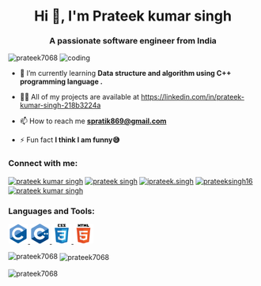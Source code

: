   <h1 align="center">Hi 👋, I'm Prateek kumar singh</h1>
<h3 align="center">A passionate software engineer from India</h3>
<img align="right"alt="coding"width="400"src="https://user-images.githubusercontent.com/55389276/140866485-8fb1c876-9a8f-4d6a-98dc-08c4981eaf70.gif">

<p align="left"> <img src="https://komarev.com/ghpvc/?username=prateek7068&label=Profile%20views&color=0e75b6&style=flat" alt="prateek7068" /> </p>

- 🌱 I’m currently learning **Data structure and algorithm using C++ programming language .**

- 👨‍💻 All of my projects are available at https://linkedin.com/in/prateek-kumar-singh-218b3224a
- 📫 How to reach me **spratik869@gmail.com**

 

- ⚡ Fun fact **I think I am funny😅**

<h3 align="left">Connect with me:</h3>
<p align="left">
<a href="https://linkedin.com/in/prateek kumar singh" target="blank"><img align="center" src="https://raw.githubusercontent.com/rahuldkjain/github-profile-readme-generator/master/src/images/icons/Social/linked-in-alt.svg" alt="prateek kumar singh" height="30" width="40" /></a>
<a href="https://fb.com/prateek singh" target="blank"><img align="center" src="https://raw.githubusercontent.com/rahuldkjain/github-profile-readme-generator/master/src/images/icons/Social/facebook.svg" alt="prateek singh" height="30" width="40" /></a>
<a href="https://instagram.com/iprateek.singh" target="blank"><img align="center" src="https://raw.githubusercontent.com/rahuldkjain/github-profile-readme-generator/master/src/images/icons/Social/instagram.svg" alt="iprateek.singh" height="30" width="40" /></a>
<a href="https://www.codechef.com/users/prateeksingh16" target="blank"><img align="center" src="https://cdn.jsdelivr.net/npm/simple-icons@3.1.0/icons/codechef.svg" alt="prateeksingh16" height="30" width="40" /></a>
<a href="https://www.leetcode.com/prateek kumar singh" target="blank"><img align="center" src="https://raw.githubusercontent.com/rahuldkjain/github-profile-readme-generator/master/src/images/icons/Social/leet-code.svg" alt="prateek kumar singh" height="30" width="40" /></a>
</p>

<h3 align="left">Languages and Tools:</h3>
<p align="left"> <a href="https://www.cprogramming.com/" target="_blank" rel="noreferrer"> <img src="https://raw.githubusercontent.com/devicons/devicon/master/icons/c/c-original.svg" alt="c" width="40" height="40"/> </a> <a href="https://www.w3schools.com/cpp/" target="_blank" rel="noreferrer"> <img src="https://raw.githubusercontent.com/devicons/devicon/master/icons/cplusplus/cplusplus-original.svg" alt="cplusplus" width="40" height="40"/> </a> <a href="https://www.w3schools.com/css/" target="_blank" rel="noreferrer"> <img src="https://raw.githubusercontent.com/devicons/devicon/master/icons/css3/css3-original-wordmark.svg" alt="css3" width="40" height="40"/> </a> <a href="https://www.w3.org/html/" target="_blank" rel="noreferrer"> <img src="https://raw.githubusercontent.com/devicons/devicon/master/icons/html5/html5-original-wordmark.svg" alt="html5" width="40" height="40"/> </a> </p>

<p><img align="left" src="https://github-readme-stats.vercel.app/api/top-langs?username=prateek7068&show_icons=true&locale=en&layout=compact" alt="prateek7068" /></p>

<p>&nbsp;<img align="center" src="https://github-readme-stats.vercel.app/api?username=prateek7068&show_icons=true&locale=en" alt="prateek7068" /></p>

<p><img align="center" src="https://github-readme-streak-stats.herokuapp.com/?user=prateek7068&" alt="prateek7068" /></p>
